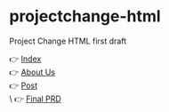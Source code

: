 # projectchange-html
Project Change HTML first draft

👉 [Index](https://jaredycw.github.io/projectchange-html/)\
👉 [About Us](https://jaredycw.github.io/projectchange-html/about-us)\
👉 [Post](https://jaredycw.github.io/projectchange-html/the-challenge)\
\\
👉 [Final PRD](https://projectchange.hk/)
